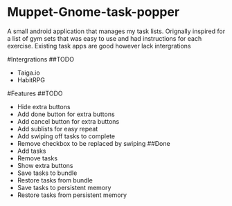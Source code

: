 # Muppet-Gnome-task-popper
A small android application that manages my task lists. 
Orignally inspired for a list of gym sets that was easy to use and had instructions for each exercise.
Existing task apps are good however lack intergrations

#Intergrations
##TODO
- Taiga.io
- HabitRPG

#Features
##TODO
- Hide extra buttons
- Add done button for extra buttons
- Add cancel button for extra buttons
- Add sublists for easy repeat
- Add swiping off tasks to complete
- Remove checkbox to be replaced by swiping
##Done
- Add tasks
- Remove tasks
- Show extra buttons
- Save tasks to bundle
- Restore tasks from bundle
- Save tasks to persistent memory
- Restore tasks from persistent memory
